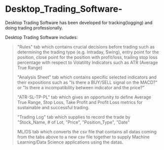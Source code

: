 # Desktop_Trading_Software-
Desktop Trading Software has been developed for tracking(logging) and doing trading professionally.   

Desktop Trading Software includes:  

> "Rules" tab which contains crucial decisions before trading such as determining the trading type (e.g. Intraday, Swing), entry point for the position, close point for the position with profit/loss, trailing stop loss percentage with respect to Volatility Indicators such as ATR (Average True Range)
> 
> "Analysis Sheet" tab which contains specific selected indicators and their expositions such as "Is there a BUY/SELL signal on the MACD?" or "Is there a incompatibility between indicator and the price?"
> 
> "ATR-SL-TP-PL" tab which gives an opportunity to define Average True Range, Stop Loss, Take Profit and Profit Loss metrics for sustainable and successful trading.
> 
> "Trading Log" tab which supplies to record the trade by "Stock_Name, # of Lot, "Price", "Position_Type", "Date"
> 
> ML/DS tab which converts the csv file that contains all datas coming from the tabs above to a new csv file together to supply Machine Learning/Data Science applications using the datas.  
